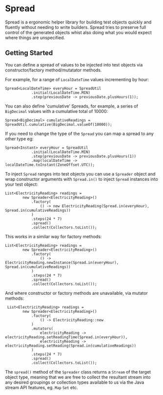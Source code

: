 # Spread
Spread is a ergonomic helper library for building test objects quickly and fluently without needing to write builders.
Spread tries to preserve full control of the generated objects whist also doing what you would expect where things are unspecified.

## Getting Started
You can define a spread of values to be injected into test objects via constructor/factory method/mutatator methods.

For example, for a range of <code>LocalDateTime</code> values incrementing by hour:

    Spread<LocalDateTime> everyHour = SpreadUtil
                .initial(LocalDateTime.MIN)
                .step(previousDate -> previousDate.plusHours(1));
 

You can also define 'cumulative' Spreads, for example, a series of <code>BigDecimal</code> values with a cumulative total of 10000:

    Spread<BigDecimal> cumulativeReadings = SpreadUtil.cumulative(BigDecimal.valueOf(10000));
    
If you need to change the type of the <code>Spread</code> you can map a spread to any other type eg:

    Spread<Instant> everyHour = SpreadUtil
                .initial(LocalDateTime.MIN)
                .step(previousDate -> previousDate.plusHours(1))
                .map(localDateTime -> localDateTime.toInstant(ZoneOffset.UTC));
    
To inject <code>Spread</code> ranges into test objects you can use a <code>Spreader</code> object and wrap constructor arguments with <code>Spread.in()</code> to inject <code>Spread</code> instances into your test object: 
    
    List<ElectricityReading> readings =
            new Spreader<ElectricityReading>()
                .factory(
                    () -> new ElectricityReading(Spread.in(everyHour), Spread.in(cumulativeReadings))
                )
                .steps(24 * 7)
                .spread()
                .collect(Collectors.toList());
                
This works in a similar way for factory methods:

    List<ElectricityReading> readings =
            new Spreader<ElectricityReading>()
                .factory(
                    () -> ElectricityReading.newInstance(Spread.in(everyHour), Spread.in(cumulativeReadings))
                )
                .steps(24 * 7)
                .spread()
                .collect(Collectors.toList());
                
 And where constructor or factory methods are unavailable, via mutator methods:
 
     List<ElectricityReading> readings =
            new Spreader<ElectricityReading>()
                .factory(
                    () -> ElectricityReading::new
                )
                .mutators(
                    electricityReading -> electricityReading.setReadingTime(Spread.in(everyHour)),
                    electricityReading -> electricityReading.setReading(Spread.in(cumulativeReadings))
                )
                .steps(24 * 7)
                .spread()
                .collect(Collectors.toList());
                
 The <code>spread()</code> method of the <code>Spreader</code> class returns a <code>Stream</code> of the target object type, meaning that we are free to collect the resultant stream into any desired groupings or collection types available to us via the Java stream API features, eg. <code>Map</code> <code>Set</code> etc.             
                
